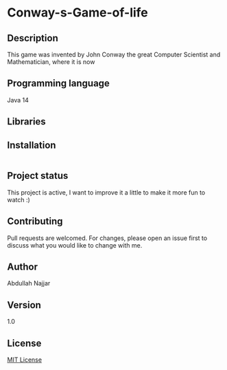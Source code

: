 # Conway-s-Game-of-life


## Description
This game was invented by John Conway the great Computer Scientist and Mathematician, where it is now  

## Programming language
Java 14




## Libraries


## Installation

```Java

```


## Project status
This project is active, I want to improve it a little to make it more fun to watch :)

## Contributing
Pull requests are welcomed. For changes, please open an issue first to discuss what you would like to change with me.

## Author
Abdullah Najjar

## Version
1.0

## License
[MIT License](https://choosealicense.com/licenses/mit/)
